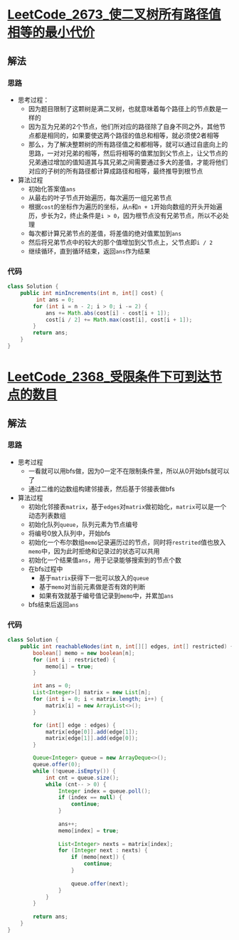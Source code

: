 # [LeetCode_2673_使二叉树所有路径值相等的最小代价](https://leetcode.cn/problems/make-costs-of-paths-equal-in-a-binary-tree/)
## 解法
### 思路
- 思考过程：
  - 因为题目限制了这颗树是满二叉树，也就意味着每个路径上的节点数是一样的
  - 因为互为兄弟的2个节点，他们所对应的路径除了自身不同之外，其他节点都是相同的，如果要使这两个路径的值总和相等，就必须使2者相等
  - 那么，为了解决整颗树的所有路径值之和都相等，就可以通过自底向上的思路，一对对兄弟的相等，然后将相等的值累加到父节点上，让父节点的兄弟通过增加的值知道其与其兄弟之间需要通过多大的差值，才能将他们对应的子树的所有路径都计算成路径和相等，最终推导到根节点
- 算法过程
  - 初始化答案值`ans`
  - 从最右的叶子节点开始遍历，每次遍历一组兄弟节点
  - 根据`cost`的坐标作为遍历的坐标，从`n`和`n + 1`开始向数组的开头开始遍历，步长为2，终止条件是`i > 0`，因为根节点没有兄弟节点，所以不必处理
  - 每次都计算兄弟节点的差值，将差值的绝对值累加到`ans`
  - 然后将兄弟节点中的较大的那个值增加到父节点上，父节点即`i / 2`
  - 继续循环，直到循环结束，返回`ans`作为结果
### 代码
```java
class Solution {
    public int minIncrements(int n, int[] cost) {
         int ans = 0;
        for (int i = n - 2; i > 0; i -= 2) {
            ans += Math.abs(cost[i] - cost[i + 1]);
            cost[i / 2] += Math.max(cost[i], cost[i + 1]);
        }
        return ans;
    }
}
```
# [LeetCode_2368_受限条件下可到达节点的数目](https://leetcode.cn/problems/reachable-nodes-with-restrictions)
## 解法
### 思路
- 思考过程
  - 一看就可以用bfs做，因为0一定不在限制条件里，所以从0开始bfs就可以了
  - 通过二维的边数组构建邻接表，然后基于邻接表做bfs
- 算法过程
  - 初始化邻接表`matrix`，基于`edges`对`matrix`做初始化，`matrix`可以是一个动态列表数组
  - 初始化队列`queue`，队列元素为节点编号
  - 将编号0放入队列中，开始bfs
  - 初始化一个布尔数组`memo`记录遍历过的节点，同时将`restrited`值也放入`memo`中，因为此时拒绝和记录过的状态可以共用
  - 初始化一个结果值`ans`，用于记录能够搜索到的节点个数
  - 在bfs过程中
    - 基于`matrix`获得下一批可以放入的`queue`
    - 基于`memo`对当前元素做是否有效的判断
    - 如果有效就基于编号值记录到`memo`中，并累加`ans`
  - bfs结束后返回`ans`
### 代码
```java
class Solution {
    public int reachableNodes(int n, int[][] edges, int[] restricted) {
        boolean[] memo = new boolean[n];
        for (int i : restricted) {
            memo[i] = true;
        }

        int ans = 0;
        List<Integer>[] matrix = new List[n];
        for (int i = 0; i < matrix.length; i++) {
            matrix[i] = new ArrayList<>();
        }

        for (int[] edge : edges) {
            matrix[edge[0]].add(edge[1]);
            matrix[edge[1]].add(edge[0]);
        }

        Queue<Integer> queue = new ArrayDeque<>();
        queue.offer(0);
        while (!queue.isEmpty()) {
            int cnt = queue.size();
            while (cnt-- > 0) {
                Integer index = queue.poll();
                if (index == null) {
                    continue;
                }
                
                ans++;
                memo[index] = true;
                
                List<Integer> nexts = matrix[index];
                for (Integer next : nexts) {
                    if (memo[next]) {
                        continue;
                    }
                    
                    queue.offer(next);
                }
            }
        }
        
        return ans;
    }
}
```